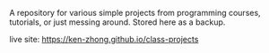 A repository for various simple projects from programming courses, tutorials, or just messing around. Stored here as a backup.

live site: https://ken-zhong.github.io/class-projects 
